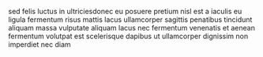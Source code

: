 sed felis luctus in ultriciesdonec eu posuere pretium nisl est a iaculis eu
ligula fermentum risus mattis lacus ullamcorper sagittis penatibus tincidunt
aliquam massa vulputate aliquam lacus nec fermentum venenatis et aenean
fermentum volutpat est scelerisque dapibus ut ullamcorper dignissim non
imperdiet nec diam